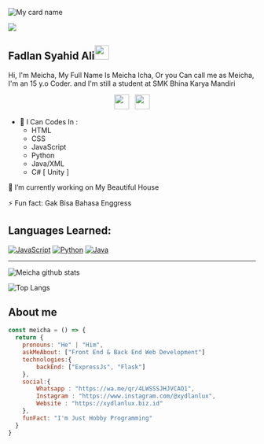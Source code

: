 ![My card name](https://cardivo.vercel.app/api?name=Meicha&description=Hi,%20i%27m%20a%20back%20end%20web%20developer%20and%20i%27m%2014%20y.o.%20Nice%20to%20meet%20you%20%F0%9F%91%8B&image=https://avatars.githubusercontent.com/u/75620279?v=4&backgroundColor=%23ecf0f1&instagram=xydlanlux&github=Meicha&pattern=leaf&colorPattern=%23eaeaea)

![](https://visitor-badge.glitch.me/badge?page_id=alichadevv)

## Fadlan Syahid Ali<img src="https://github.com/TheDudeThatCode/TheDudeThatCode/blob/master/Assets/Hi.gif" width="29px">
Hi, I'm Meicha, My Full Name Is Meicha Icha, Or you Can call me as Meicha, I'm an 15 y.o Coder. and I'm still a student at SMK Bhina Karya Mandiri
<br>
<p align='center'>
   <a href="https://wa.me/qr/4LWSSSJHJVCAO1"><img height="30" src="https://c.top4top.io/p_1837yybbf0.jpeg"></a>&nbsp;&nbsp;
   <a href="https://instagram.com/xydlanlux"><img height="30" src="https://raw.githubusercontent.com/TobyG74/TobyG74/main/instagram.jpg"></a>
</P>

- 🌱 I Can Codes In :
  - HTML
  - CSS
  - JavaScript
  - Python
  - Java/XML
  - C# [ Unity ]
 
 🔭 I’m currently working on My Beautiful House
 
 ⚡ Fun fact: Gak Bisa Bahasa Enggress

## Languages Learned:
[![JavaScript](https://img.shields.io/badge/JavaScript-yellow?style=for-the-badge&logo=javascript&logoColor=white&labelColor=101010)]()
[![Python](https://img.shields.io/badge/Python-00BCD4?style=for-the-badge&logo=python&logoColor=white&labelColor=101010)]()
[![Java](https://img.shields.io/badge/Java-red?style=for-the-badge&logo=java&logoColor=white&labelColor=101010)]()


___

![Meicha github stats](https://github-readme-stats.vercel.app/api?username=alichadevv&show_icons=true&theme=tokyonight)

![Top Langs](https://github-readme-stats.vercel.app/api/top-langs/?username=alichadevv&hide=css,html&theme=tokyonight)

## About me
```js
const meicha = () => {
  return {
    pronouns: "He" | "Him",
    askMeAbout: ["Front End & Back End Web Development"]
    technologies:{
        backEnd: ["ExpressJs", "Flask"]
    },
    social:{
        Whatsapp : "https://wa.me/qr/4LWSSSJHJVCAO1",
        Instagram : "https://www.instagram.com/@xydlanlux",
        Website : "https://xydlanlux.biz.id"
    },
    funFact: "I'm Just Hobby Programming"
  }
}
```
<!--

**Meicha/Meicha** is a ✨ _special_ ✨ repository because its `README.md` (this file) appears on your GitHub profile.














